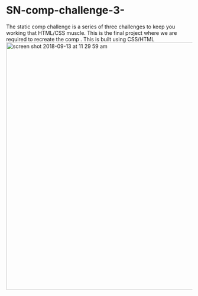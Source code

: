 # SN-comp-challenge-3-
The static comp challenge is a series of three challenges to keep you working that HTML/CSS muscle. This is the final project where we are required to recreate the comp . This is built using CSS/HTML
<img width="670" alt="screen shot 2018-09-13 at 11 29 59 am" src="https://user-images.githubusercontent.com/40807175/45504924-6ed85600-b748-11e8-9805-f3cd639ec07b.png">
